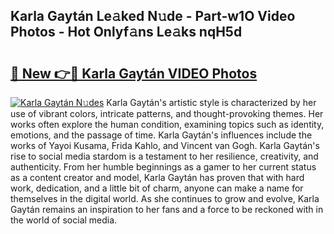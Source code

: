 ## Karla Gaytán Le𝚊ked N𝚞de - Part-w1O Video Photos - Hot Onlyf𝚊ns Le𝚊ks nqH5d

# <h2><a href="http://ac12297.deff.icu/?id=Karla+Gayt%c3%a1n">🔗 New 👉🔴 Karla Gaytán VIDEO Photos</a></h2>

[![Karla Gaytán N𝚞des](https://i.imgur.com/rIISA9y.gif)](http://ac12297.deff.icu/?id=Karla+Gayt%c3%a1n)
Karla Gaytán's artistic style is characterized by her use of vibrant colors, intricate patterns, and thought-provoking themes. Her works often explore the human condition, examining topics such as identity, emotions, and the passage of time. Karla Gaytán's influences include the works of Yayoi Kusama, Frida Kahlo, and Vincent van Gogh. Karla Gaytán's rise to social media stardom is a testament to her resilience, creativity, and authenticity. From her humble beginnings as a gamer to her current status as a content creator and model, Karla Gaytán has proven that with hard work, dedication, and a little bit of charm, anyone can make a name for themselves in the digital world. As she continues to grow and evolve, Karla Gaytán remains an inspiration to her fans and a force to be reckoned with in the world of social media.
